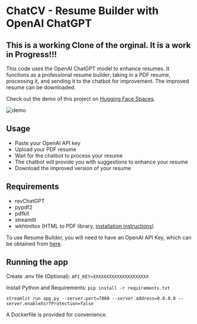 # ChatCV - Resume Builder with OpenAI ChatGPT

## This is a working Clone of the orginal. It is a work in Progress!!!

This code uses the OpenAI ChatGPT model to enhance resumes. It functions as a professional resume builder, taking in a PDF resume, processing it, and sending it to the chatbot for improvement. The improved resume can be downloaded.

Check out the demo of this project on [Hugging Face Spaces](https://huggingface.co/spaces/ofikodar/chatcv-resume-builder).

![demo](images/demo.png)
## Usage

- Paste your OpenAI API key
- Upload your PDF resume
- Wait for the chatbot to process your resume
- The chatbot will provide you with suggestions to enhance your resume
- Download the improved version of your resume


## Requirements

- revChatGPT
- pypdf2
- pdfkit
- streamlit
- wkhtmltox (HTML to PDF library, [installation instructions](https://wkhtmltopdf.org/downloads.html))

To use Resume Builder, you will need to have an OpenAI API Key, which can be obtained from [here](https://platform.openai.com/account/api-keys).

## Running the app

Create .env file (Optional):
`API_KEY=XXXXXXXXXXXXXXXXXXXXX`

Install Python and Requirements:
`pip install -r requirements.txt`

`streamlit run app.py --server.port=7860 --server.address=0.0.0.0 --server.enableXsrfProtection=false`

A Dockerfile is provided for convenience.
